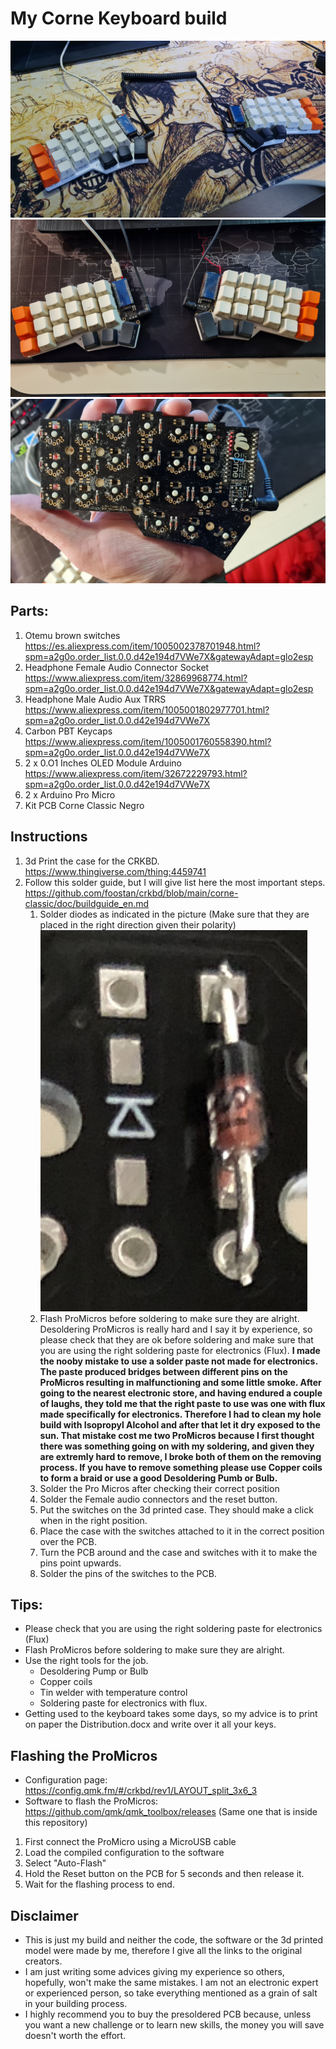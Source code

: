 # My Corne Keyboard build

![Crkbd](./assets/Build.jpg "Crkbd")
![Front](./assets/Front.jpg "Crkbd")
![Back](./assets/Back.jpg "Crkbd")

## Parts:
1. Otemu brown switches https://es.aliexpress.com/item/1005002378701948.html?spm=a2g0o.order_list.0.0.d42e194d7VWe7X&gatewayAdapt=glo2esp
1. Headphone Female Audio Connector Socket https://www.aliexpress.com/item/32869968774.html?spm=a2g0o.order_list.0.0.d42e194d7VWe7X&gatewayAdapt=glo2esp
1. Headphone Male Audio Aux TRRS https://www.aliexpress.com/item/1005001802977701.html?spm=a2g0o.order_list.0.0.d42e194d7VWe7X
1. Carbon PBT Keycaps https://www.aliexpress.com/item/1005001760558390.html?spm=a2g0o.order_list.0.0.d42e194d7VWe7X
1. 2 x 0.O1 Inches OLED Module Arduino https://www.aliexpress.com/item/32672229793.html?spm=a2g0o.order_list.0.0.d42e194d7VWe7X
1. 2 x Arduino Pro Micro
1. Kit PCB Corne Classic Negro


## Instructions
1. 3d Print the case for the CRKBD. https://www.thingiverse.com/thing:4459741
1. Follow this solder guide, but I will give list here the most important steps. https://github.com/foostan/crkbd/blob/main/corne-classic/doc/buildguide_en.md
    1. Solder diodes as indicated in the picture (Make sure that they are placed in the right direction given their polarity)
![Diodes](./assets/Diodes.png "Diodes")   
    1. Flash ProMicros before soldering to make sure they are alright. Desoldering ProMicros is really hard and I say it by experience, so please check that they are ok before soldering and make sure that you are using the right soldering paste for electronics (Flux). 
        **I made the nooby mistake to use a solder paste not made for electronics. The paste produced bridges between different pins on the ProMicros resulting in malfunctioning and some little smoke. After going to the nearest electronic store, and having endured a couple of laughs, they told me that the right paste to use was one with flux made specifically for electronics. Therefore I had to clean my hole build with Isopropyl Alcohol and after that let it dry exposed to the sun.
        That mistake cost me two ProMicros because I first thought there was something going on with my soldering, and given they are extremly hard to remove, I broke both of them on the removing process.
        If you have to remove something please use Copper coils to form a braid or use a good Desoldering Pumb or Bulb.**
    1. Solder the Pro Micros after checking their correct position
    1. Solder the Female audio connectors and the reset button.
    1. Put the switches on the 3d printed case. They should make a click when in the right position. 
    1. Place the case with the switches attached to it in the correct position over the PCB.
    1. Turn the PCB around and the case and switches with it to make the pins point upwards.
    1. Solder the pins of the switches to the PCB.

## Tips:
* Please check that you are using the right soldering paste for electronics (Flux)
* Flash ProMicros before soldering to make sure they are alright.
* Use the right tools for the job. 
    * Desoldering Pump or Bulb
    * Copper coils
    * Tin welder with temperature control
    * Soldering paste for electronics with flux.
* Getting used to the keyboard takes some days, so my advice is to print on paper the Distribution.docx and write over it all your keys.
 
## Flashing the ProMicros
* Configuration page: https://config.qmk.fm/#/crkbd/rev1/LAYOUT_split_3x6_3
* Software to flash the ProMicros: https://github.com/qmk/qmk_toolbox/releases (Same one that is inside this repository)
1. First connect the ProMicro using a MicroUSB cable
1. Load the compiled configuration to the software
1. Select "Auto-Flash"
1. Hold the Reset button on the PCB for 5 seconds and then release it.
1. Wait for the flashing process to end.

## Disclaimer
* This is just my build and neither the code, the software or the 3d printed model were made by me, therefore I give all the links to the original creators. 
* I am just writing some advices giving my experience so others, hopefully, won't make the same mistakes. I am not an electronic expert or experienced person, so take everything mentioned as a grain of salt in your building process.
* I highly recommend you to buy the presoldered PCB because, unless you want a new challenge or to learn new skills, the money you will save doesn't worth the effort. 
